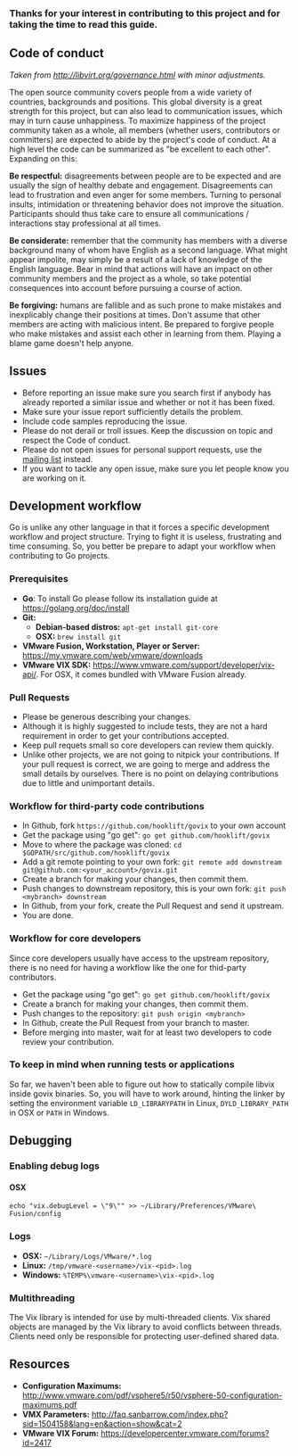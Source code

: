 ### Thanks for your interest in contributing to this project and for taking the time to read this guide.

## Code of conduct
*Taken from http://libvirt.org/governance.html with minor adjustments.*

The open source community covers people from a wide variety of countries, backgrounds and positions. This global diversity is a great strength for this project, but can also lead to communication issues, which may in turn cause unhappiness. To maximize happiness of the project community taken as a whole, all members (whether users, contributors or committers) are expected to abide by the project's code of conduct. At a high level the code can be summarized as "be excellent to each other". Expanding on this:

**Be respectful:** disagreements between people are to be expected and are usually the sign of healthy debate and engagement. Disagreements can lead to frustration and even anger for some members. Turning to personal insults, intimidation or threatening behavior does not improve the situation. Participants should thus take care to ensure all communications / interactions stay professional at all times.

**Be considerate:** remember that the community has members with a diverse background many of whom have English as a second language. What might appear impolite, may simply be a result of a lack of knowledge of the English language. Bear in mind that actions will have an impact on other community members and the project as a whole, so take potential consequences into account before pursuing a course of action.

**Be forgiving:** humans are fallible and as such prone to make mistakes and inexplicably change their positions at times. Don't assume that other members are acting with malicious intent. Be prepared to forgive people who make mistakes and assist each other in learning from them. Playing a blame game doesn't help anyone.

## Issues
* Before reporting an issue make sure you search first if anybody has already reported a similar issue and whether or not it has been fixed.
* Make sure your issue report sufficiently details the problem.
* Include code samples reproducing the issue.
* Please do not derail or troll issues. Keep the discussion on topic and respect the Code of conduct.
* Please do not open issues for personal support requests, use the [mailing list](https://groups.google.com/group/govix) instead.
* If you want to tackle any open issue, make sure you let people know you are working on it.

## Development workflow
Go is unlike any other language in that it forces a specific development workflow and project structure. Trying to fight it is useless, frustrating and time consuming. So, you better be prepare to adapt your workflow when contributing to Go projects.

### Prerequisites
* **Go**: To install Go please follow its installation guide at https://golang.org/doc/install
* **Git:**
   * **Debian-based distros:** `apt-get install git-core`
   * **OSX:** `brew install git`
* **VMware Fusion, Workstation, Player or Server:** https://my.vmware.com/web/vmware/downloads
* **VMware VIX SDK:** https://www.vmware.com/support/developer/vix-api/. For OSX, it comes bundled with VMware Fusion already.

### Pull Requests
* Please be generous describing your changes.
* Although it is highly suggested to include tests, they are not a hard requirement in order to get your contributions accepted.
* Keep pull requets small so core developers can review them quickly.
* Unlike other projects, we are not going to nitpick your contributions. If your pull request is correct, we are going to merge and address the small details by ourselves. There is no point on delaying contributions due to little and unimportant details.

### Workflow for third-party code contributions
* In Github, fork `https://github.com/hooklift/govix` to your own account
* Get the package using "go get": `go get github.com/hooklift/govix`
* Move to where the package was cloned: `cd $GOPATH/src/github.com/hooklift/govix`
* Add a git remote pointing to your own fork: `git remote add downstream git@github.com:<your_account>/govix.git`
* Create a branch for making your changes, then commit them.
* Push changes to downstream repository, this is your own fork: `git push <mybranch> downstream`
* In Github, from your fork, create the Pull Request and send it upstream.
* You are done.


### Workflow for core developers
Since core developers usually have access to the upstream repository, there is no need for having a workflow like the one for thid-party contributors.

* Get the package using "go get": `go get github.com/hooklift/govix`
* Create a branch for making your changes, then commit them.
* Push changes to the repository: `git push origin <mybranch>`
* In Github, create the Pull Request from your branch to master.
* Before merging into master, wait for at least two developers to code review your contribution.


### To keep in mind when running tests or applications
So far, we haven't been able to figure out how to statically compile libvix inside govix binaries. So, you will have to work around, hinting the linker by setting the environment variable `LD_LIBRARYPATH` in Linux,  `DYLD_LIBRARY_PATH` in OSX or `PATH` in Windows.

## Debugging
### Enabling debug logs
#### OSX
`echo "vix.debugLevel = \"9\"" >> ~/Library/Preferences/VMware\ Fusion/config`


### Logs
* **OSX:** `~/Library/Logs/VMware/*.log`
* **Linux:** `/tmp/vmware-<username>/vix-<pid>.log`
* **Windows:** `%TEMP%\vmware-<username>\vix-<pid>.log`

### Multithreading

The Vix library is intended for use by multi-threaded clients. Vix shared
objects are managed by the Vix library to avoid conflicts between threads.
Clients need only be responsible for protecting user-defined shared data.

## Resources

* **Configuration Maximums:** http://www.vmware.com/pdf/vsphere5/r50/vsphere-50-configuration-maximums.pdf
* **VMX Parameters:** http://faq.sanbarrow.com/index.php?sid=1504158&lang=en&action=show&cat=2
* **VMware VIX Forum:** https://developercenter.vmware.com/forums?id=2417

